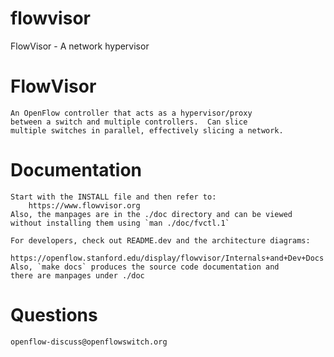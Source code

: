 flowvisor
=========

FlowVisor - A network hypervisor

FlowVisor
=========
    An OpenFlow controller that acts as a hypervisor/proxy
    between a switch and multiple controllers.  Can slice
    multiple switches in parallel, effectively slicing a network.

Documentation
=============

    Start with the INSTALL file and then refer to:
        https://www.flowvisor.org
    Also, the manpages are in the ./doc directory and can be viewed
    without installing them using `man ./doc/fvctl.1`

    For developers, check out README.dev and the architecture diagrams:
        https://openflow.stanford.edu/display/flowvisor/Internals+and+Dev+Docs
    Also, `make docs` produces the source code documentation and
    there are manpages under ./doc

Questions
=========

    openflow-discuss@openflowswitch.org


